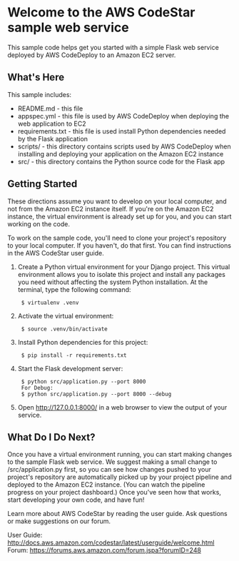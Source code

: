 Welcome to the AWS CodeStar sample web service
==============================================

This sample code helps get you started with a simple Flask web service
deployed by AWS CodeDeploy to an Amazon EC2 server.

What's Here
-----------

This sample includes:

* README.md - this file
* appspec.yml - this file is used by AWS CodeDeploy when deploying the web
  application to EC2
* requirements.txt - this file is used install Python dependencies needed by
  the Flask application
* scripts/ - this directory contains scripts used by AWS CodeDeploy when
  installing and deploying your application on the Amazon EC2 instance
* src/ - this directory contains the Python source code for the Flask app


Getting Started
---------------

These directions assume you want to develop on your local computer, and not
from the Amazon EC2 instance itself. If you're on the Amazon EC2 instance, the
virtual environment is already set up for you, and you can start working on the
code.

To work on the sample code, you'll need to clone your project's repository to your
local computer. If you haven't, do that first. You can find instructions in the
AWS CodeStar user guide.

1. Create a Python virtual environment for your Django project. This virtual
   environment allows you to isolate this project and install any packages you
   need without affecting the system Python installation. At the terminal, type
   the following command:

        $ virtualenv .venv

2. Activate the virtual environment:

        $ source .venv/bin/activate

3. Install Python dependencies for this project:

        $ pip install -r requirements.txt

4. Start the Flask development server:

        $ python src/application.py --port 8000
        For Debug:
        $ python src/application.py --port 8000 --debug

5. Open http://127.0.0.1:8000/ in a web browser to view the output of your
   service.

What Do I Do Next?
------------------

Once you have a virtual environment running, you can start making changes to
the sample Flask web service. We suggest making a small change to
/src/application.py first, so you can see how changes pushed to your project's
repository are automatically picked up by your project pipeline and deployed to
the Amazon EC2 instance. (You can watch the pipeline progress on your project dashboard.)
Once you've seen how that works, start developing your own code, and have fun!

Learn more about AWS CodeStar by reading the user guide. Ask questions or make
suggestions on our forum.

User Guide: http://docs.aws.amazon.com/codestar/latest/userguide/welcome.html
Forum: https://forums.aws.amazon.com/forum.jspa?forumID=248
